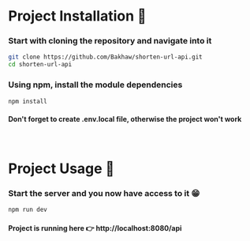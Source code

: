 # Project Installation 📝

### Start with cloning the repository and navigate into it

```bash
git clone https://github.com/Bakhaw/shorten-url-api.git
cd shorten-url-api
```

### Using npm, install the module dependencies

```bash
npm install
```

#### Don't forget to create .env.local file, otherwise the project won't work

<br />

# Project Usage 🔮

### Start the server and you now have access to it 😁

```bash
npm run dev
```

#### Project is running here 👉 http://localhost:8080/api
